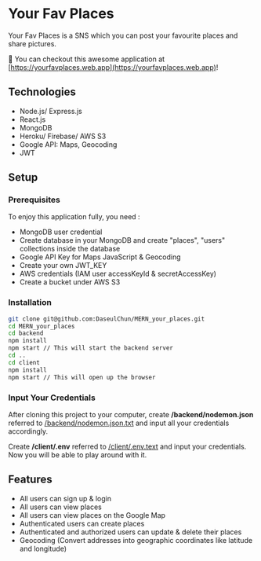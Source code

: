 # Your Fav Places
Your Fav Places is a SNS which you can post your favourite places and share pictures. 

🎉 You can checkout this awesome application at [https://yourfavplaces.web.app](https://yourfavplaces.web.app)!

## Technologies
* Node.js/ Express.js
* React.js
* MongoDB
* Heroku/ Firebase/ AWS S3
* Google API: Maps, Geocoding
* JWT

## Setup
### Prerequisites
To enjoy this application fully, you need :
* MongoDB user credential
* Create database in your MongoDB and create "places", "users" collections inside the database
* Google API Key for Maps JavaScript & Geocoding
* Create your own JWT_KEY
* AWS credentials (IAM user accessKeyId & secretAccessKey)
* Create a bucket under AWS S3  

### Installation
```sh
git clone git@github.com:DaseulChun/MERN_your_places.git
cd MERN_your_places
cd backend
npm install 
npm start // This will start the backend server
cd ..
cd client
npm install 
npm start // This will open up the browser
```

### Input Your Credentials
After cloning this project to your computer, create **/backend/nodemon.json** referred to [/backend/nodemon.json.txt](https://github.com/DaseulChun/MERN_your_places/blob/master/backend/nodemon.json.txt) and input all your credentials accordingly. 

Create **/client/.env** referred to [/client/.env.text](https://github.com/DaseulChun/MERN_your_places/blob/master/client/.env.text) and input your credentials. Now you will be able to play around with it. 

## Features
* All users can sign up & login
* All users can view places
* All users can view places on the Google Map
* Authenticated users can create places
* Authenticated and authorized users can update & delete their places
* Geocoding (Convert addresses into geographic coordinates like latitude and longitude)